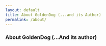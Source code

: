 ```yaml
---
layout: default
title: About GoldenDog (...and its Author)
permalink: /about/
---
```


### About GoldenDog (...And its author)



